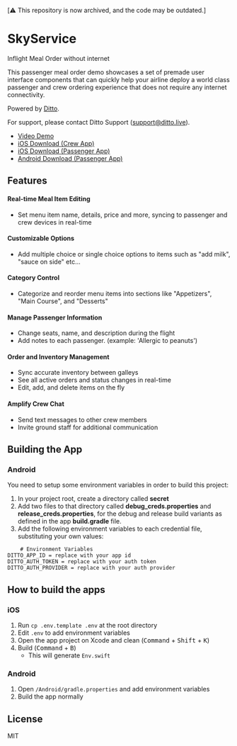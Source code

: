 [⚠️ This repository is now archived, and the code may be outdated.]

# SkyService

Inflight Meal Order without internet

This passenger meal order demo showcases a set of premade user interface components that can quickly help your airline deploy a world class passenger and crew ordering experience that does not require any internet connectivity.

Powered by [Ditto](https://ditto.live/).

For support, please contact Ditto Support (<support@ditto.live>).

- [Video Demo](https://www.youtube.com/watch?v=XuUpQ_Oabg0)
- [iOS Download (Crew App)](https://apps.apple.com/us/app/skyservice-crew/id1578101315)
- [iOS Download (Passenger App)](https://apps.apple.com/us/app/skyservice-ditto/id1578101340)
- [Android Download (Passenger App)](https://play.google.com/store/apps/details?id=live.dittolive.skyservice)


## Features

#### Real-time Meal Item Editing
* Set menu item name, details, price and more, syncing to passenger and crew devices in real-time

#### Customizable Options

* Add multiple choice or single choice options to items such as "add milk", "sauce on side" etc...

#### Category Control
* Categorize and reorder menu items into sections like "Appetizers", "Main Course", and "Desserts"

#### Manage Passenger Information
* Change seats, name, and description during the flight
* Add notes to each passenger. (example: 'Allergic to peanuts')

#### Order and Inventory Management
* Sync accurate inventory between galleys
* See all active orders and status changes in real-time
* Edit, add, and delete items on the fly

#### Amplify Crew Chat

* Send text messages to other crew members
* Invite ground staff for additional communication

## Building the App

### Android
You need to setup some environment variables in order to build this project:

1. In your project root, create a directory called **secret**
2. Add two files to that directory called **debug_creds.properties** and **release_creds.properties**, for the debug and release build variants as defined in the app **build.gradle** file.
2. Add the following environment variables to each credential file, substituting your own values:
```
    # Environment Variables  
DITTO_APP_ID = replace with your app id
DITTO_AUTH_TOKEN = replace with your auth token
DITTO_AUTH_PROVIDER = replace with your auth provider

```

## How to build the apps

### iOS

1. Run `cp .env.template .env` at the root directory
1. Edit `.env` to add environment variables
1. Open the app project on Xcode and clean (<kbd>Command</kbd> + <kbd>Shift</kbd> + <kbd>K</kbd>)
1. Build (<kbd>Command</kbd> + <kbd>B</kbd>)
    - This will generate `Env.swift`

### Android

1. Open `/Android/gradle.properties` and add environment variables
1. Build the app normally


## License

MIT
